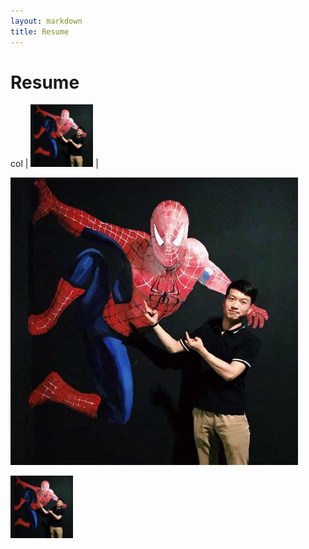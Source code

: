 ```yaml
---
layout: markdown
title: Resume
---
```


# Resume

col | <img src="/davidkoojohn.jpg" height="100"> |


![](/davidkoojohn.jpg)

<img src="/davidkoojohn.jpg" height="100">








